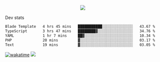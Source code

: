 <h3 align="center">
  <a href="https://github.com/spoopy2023">
      <img src="https://github-profile-trophy.vercel.app/?username=Spoopy2023&no-bg=true&no-frame=true">
  </a>
</h3>

Dev stats
<!--START_SECTION:waka-->

```txt
Blade Template   4 hrs 45 mins   ███████████░░░░░░░░░░░░░░   43.67 %
TypeScript       3 hrs 47 mins   ████████▓░░░░░░░░░░░░░░░░   34.76 %
YAML             1 hr 7 mins     ██▓░░░░░░░░░░░░░░░░░░░░░░   10.34 %
PHP              20 mins         ▓░░░░░░░░░░░░░░░░░░░░░░░░   03.17 %
Text             19 mins         ▓░░░░░░░░░░░░░░░░░░░░░░░░   03.05 %
```

<!--END_SECTION:waka-->

[<a href="https://wakatime.com/badge/user/018ece4c-ff65-47b1-86a2-26e4e720c978/project/018eced1-15f8-422d-bd39-73be228d378b"><img src="https://wakatime.com/badge/user/018ece4c-ff65-47b1-86a2-26e4e720c978/project/018eced1-15f8-422d-bd39-73be228d378b.svg" alt="wakatime"></a>
](https://wakatime.com/badge/user/018ece4c-ff65-47b1-86a2-26e4e720c978.svg)
<img src="https://camo.githubusercontent.com/935c1e1091fb0ce9d975d06263ed4bc014721cd7e52b557f59b07c85da01afe3/68747470733a2f2f6b6f6d617265762e636f6d2f67687076632f3f757365726e616d653d5843726166744d616e3532266c6162656c3d566965777326636f6c6f723d626c7565267374796c653d706c6173746963">
